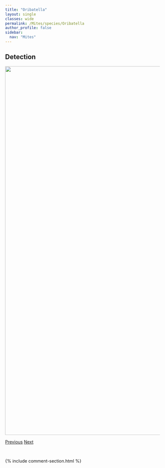 ```yaml
---
title: "Oribatella"
layout: single
classes: wide
permalink: /Mites/species/Oribatella
author_profile: false
sidebar:
  nav: "Mites"
---
```


<h2>Detection</h2>

<a href="https://drive.google.com/uc?export=view&id=1uV6wipYgunvJxYJBUTKOOVLKRZrN_GHm">
<img src="https://drive.google.com/uc?export=view&id=1uV6wipYgunvJxYJBUTKOOVLKRZrN_GHm" height = "1200" width = "800">
</a>


<a href="/DevelopmentWebsite/Mites/species/OppiellaWashburni" class="pagination--pager" title="Oppiella washburni">Previous</a> <a href="/DevelopmentWebsite/Mites/species/OribatellaAbmi" class="pagination--pager" title="Oribatella abmi">Next</a>

<p>&nbsp;</p>

{% include comment-section.html %}
